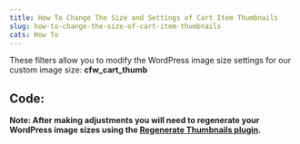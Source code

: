 ```yaml
---
title: How To Change The Size and Settings of Cart Item Thumbnails
slug: how-to-change-the-size-of-cart-item-thumbnails
cats: How To
---
```



  <p>
    These filters allow you to modify the WordPress image size settings for our custom image size: <strong>cfw_cart_thumb</strong>
  </p>
  <h2>
    Code:
  </h2>
  <script src="https://gist.github.com/clifgriffin/ab4d8b783b46d9755fca434514430489.js" type="text/javascript"></script>
  <p>
    <strong>Note: After making adjustments you will need to regenerate your WordPress image sizes using the <a href="https://wordpress.org/plugins/regenerate-thumbnails/" target="_blank">Regenerate Thumbnails plugin</a>.</strong>
  </p>
